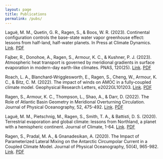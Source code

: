 ```yaml
---
layout: page
title: Publications
permalink: /pubs/
---
```

Laguë, M. M., Quetin, G. R., Ragen, S., & Boos, W. R. (2023). Continental configuration controls the base-state water vapor greenhouse effect: lessons from half-land, half-water planets. In Press at Climate Dynamics. [Link](https://eartharxiv.org/repository/view/5196/). [PDF](/bibliography/Halfland.pdf)

Fajber, R., Donohoe, A., Ragen, S., Armour, K. C., & Kushner, P. J. (2023). Atmospheric heat transport is governed by meridional gradients in surface evaporation in modern-day earth-like climates. PNAS, 120(25). [Link](https://www.pnas.org/doi/10.1073/pnas.2217202120). [PDF](/bibliography/Evap_HT.pdf)

Roach, L. A., Blanchard‐Wrigglesworth, E., Ragen, S., Cheng, W., Armour, K. C., & Bitz, C. M. (2022). The impact of winds on AMOC in a fully‐coupled climate model. Geophysical Research Letters, e2022GL101203. [Link](https://agupubs.onlinelibrary.wiley.com/doi/full/10.1029/2022GL101203?casa_token=4pzdcRJVQl0AAAAA%3Arm0W3RF2BiAnsi-wkUl_AarTWXcRS8D40ki0WRNCyiHyJV7ICozm6geXhp7MEyfQc2Wwn2br6WVEOE0). [PDF](/bibliography/NUDGE_WINDS.pdf)

Ragen, S., Armour, K. C., Thompson, L., Shao, A., & Darr, D. (2022). The Role of Atlantic Basin Geometry in Meridional Overturning Circulation. Journal of Physical Oceanography, 52, 475-492. [Link](https://journals.ametsoc.org/view/journals/phoc/52/3/JPO-D-21-0036.1.xml?tab_body=fulltext-display). [PDF](/bibliography/BasinGeometry.pdf)

Laguë, M. M., Pietschnig, M., Ragen, S., Smith, T. A., & Battisti, D. S. (2020). Terrestrial evaporation and global climate: lessons from Northland, a planet with a hemispheric continent. Journal of Climate, 1-64. [Link](https://journals.ametsoc.org/view/journals/clim/aop/JCLI-D-20-0452.1/JCLI-D-20-0452.1.xml). [PDF](/bibliography/NORTHLAND.pdf)

Ragen, S., Pradal, M. A., & Gnanadesikan, A. (2020). The Impact of Parameterized Lateral Mixing on the Antarctic Circumpolar Current in a Coupled Climate Model. Journal of Physical Oceanography, 50(4), 965-982. [Link](https://journals.ametsoc.org/view/journals/phoc/50/4/jpo-d-19-0249.1.xml?tab_body=fulltext-display). [PDF](/bibliography/AREDI.pdf)

